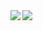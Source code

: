 <a href="https://github.com/anuraghazra/github-readme-stats">
  <img align="left" src="https://github-readme-stats.vercel.app/api?username=tf0101&count_private=true&show_icons=true&theme=blue-green" />
</a>
<a href="https://github.com/anuraghazra/github-readme-stats">
  <img align="left" src="https://github-readme-stats.vercel.app/api/top-langs/?username=tf0101&theme=blue-green" />
</a>